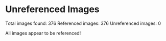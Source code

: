 # Unreferenced Images

Total images found: 376
Referenced images: 376
Unreferenced images: 0

All images appear to be referenced!
